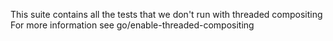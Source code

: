 This suite contains all the tests that we don't run with threaded compositing
For more information see go/enable-threaded-compositing
